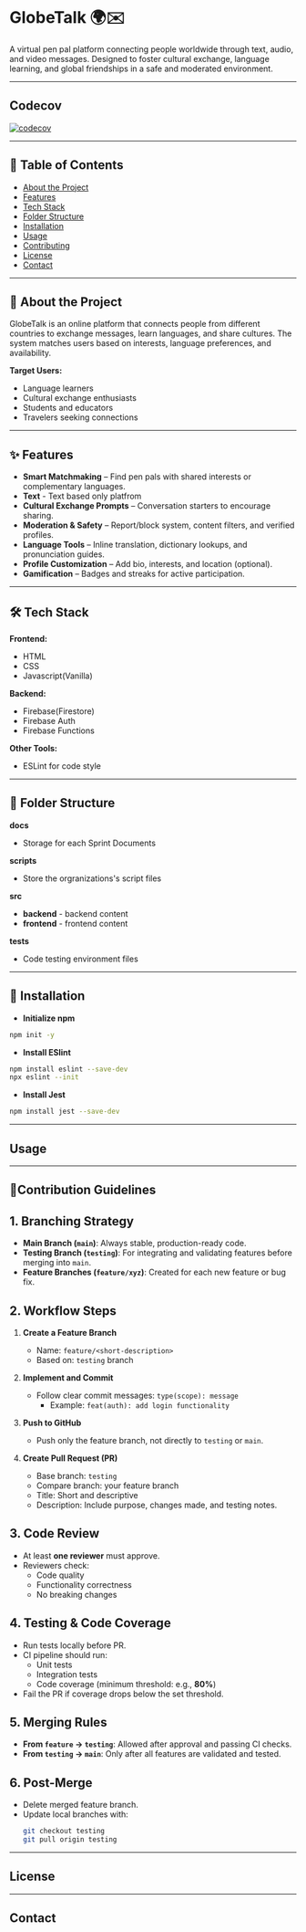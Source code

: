 # GlobeTalk 🌍✉️
A virtual pen pal platform connecting people worldwide through text, audio, and video messages. Designed to foster cultural exchange, language learning, and global friendships in a safe and moderated environment.

---
## Codecov
[![codecov](https://codecov.io/gh/GlobeTalk/globetalk/graph/badge.svg?token=HK5GTNDVSR)](https://codecov.io/gh/GlobeTalk/globetalk)

---

## 📌 Table of Contents
- [About the Project](#about-the-project)
- [Features](#features)
- [Tech Stack](#tech-stack)
- [Folder Structure](#folder-structure)
- [Installation](#installation)
- [Usage](#usage)
- [Contributing](#contributing)
- [License](#license)
- [Contact](#contact)

---

## 📖 About the Project
GlobeTalk is an online platform that connects people from different countries to exchange messages, learn languages, and share cultures. The system matches users based on interests, language preferences, and availability.

**Target Users:**
- Language learners
- Cultural exchange enthusiasts
- Students and educators
- Travelers seeking connections

---

## ✨ Features 
- **Smart Matchmaking** – Find pen pals with shared interests or complementary languages.
- **Text** - Text based only platfrom
- **Cultural Exchange Prompts** – Conversation starters to encourage sharing.
- **Moderation & Safety** – Report/block system, content filters, and verified profiles.
- **Language Tools** – Inline translation, dictionary lookups, and pronunciation guides.
- **Profile Customization** – Add bio, interests, and location (optional).
- **Gamification** – Badges and streaks for active participation.

---

## 🛠 Tech Stack
**Frontend:**
- HTML
- CSS
- Javascript(Vanilla)  

**Backend:**
- Firebase(Firestore)
- Firebase Auth  
- Firebase Functions

**Other Tools:**   
- ESLint for code style

---

## 📁 Folder Structure
**docs**
- Storage for each Sprint Documents

**scripts**
- Store the orgranizations's script files

**src**
- **backend** - backend content
- **frontend** - frontend content

**tests**
- Code testing environment files
---

## 📲 Installation
- **Initialize npm**
```bash
npm init -y
```
- **Install ESlint**
```bash
npm install eslint --save-dev
npx eslint --init
```
- **Install Jest**
```bash
npm install jest --save-dev
```
---

## Usage
---

## 📜Contribution Guidelines

## 1. Branching Strategy
- **Main Branch (`main`)**: Always stable, production-ready code.
- **Testing Branch (`testing`)**: For integrating and validating features before merging into `main`.
- **Feature Branches (`feature/xyz`)**: Created for each new feature or bug fix.

## 2. Workflow Steps
1. **Create a Feature Branch**
   - Name: `feature/<short-description>`
   - Based on: `testing` branch

2. **Implement and Commit**
   - Follow clear commit messages: `type(scope): message`
     - Example: `feat(auth): add login functionality`

3. **Push to GitHub**
   - Push only the feature branch, not directly to `testing` or `main`.

4. **Create Pull Request (PR)**
   - Base branch: `testing`
   - Compare branch: your feature branch
   - Title: Short and descriptive
   - Description: Include purpose, changes made, and testing notes.
## 3. Code Review
- At least **one reviewer** must approve.
- Reviewers check:
  - Code quality
  - Functionality correctness
  - No breaking changes
## 4. Testing & Code Coverage
- Run tests locally before PR.
- CI pipeline should run:
  - Unit tests
  - Integration tests
  - Code coverage (minimum threshold: e.g., **80%**)
- Fail the PR if coverage drops below the set threshold.
## 5. Merging Rules
- **From `feature` → `testing`**: Allowed after approval and passing CI checks.
- **From `testing` → `main`**: Only after all features are validated and tested.
## 6. Post-Merge
- Delete merged feature branch.
- Update local branches with:
  ```bash
  git checkout testing
  git pull origin testing
  ```
---

## License
---

## Contact
